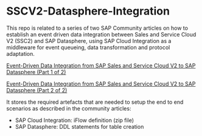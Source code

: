 # SSCV2-Datasphere-Integration
This repo is related to a series of two SAP Community articles on how to establish an event driven data integration between Sales and Service Cloud V2 (SSC2) and SAP Datasphere, using SAP Cloud Integration as a middleware for event queueing, data transformation and protocol adaptation. 

<a href="https://community.sap.com/t5/crm-and-cx-blogs-by-sap/event-driven-data-integration-from-sap-sales-and-service-cloud-v2-to-sap/ba-p/14003914" target="_blank">Event-Driven Data Integration from SAP Sales and Service Cloud V2 to SAP Datasphere (Part 1 of 2)</a>

<a href="https://community.sap.com/t5/crm-and-cx-blogs-by-sap/event-driven-data-integration-from-sap-sales-and-service-cloud-v2-to-sap/ba-p/14046866" target="_blank">Event-Driven Data Integration from SAP Sales and Service Cloud V2 to SAP Datasphere (Part 2 of 2)</a>

It stores the required artefacts that are needed to setup the end to end scenarios as described in the community articles:
* SAP Cloud Integration: iFlow definition (zip file)
* SAP Datasphere: DDL statements for table creation
